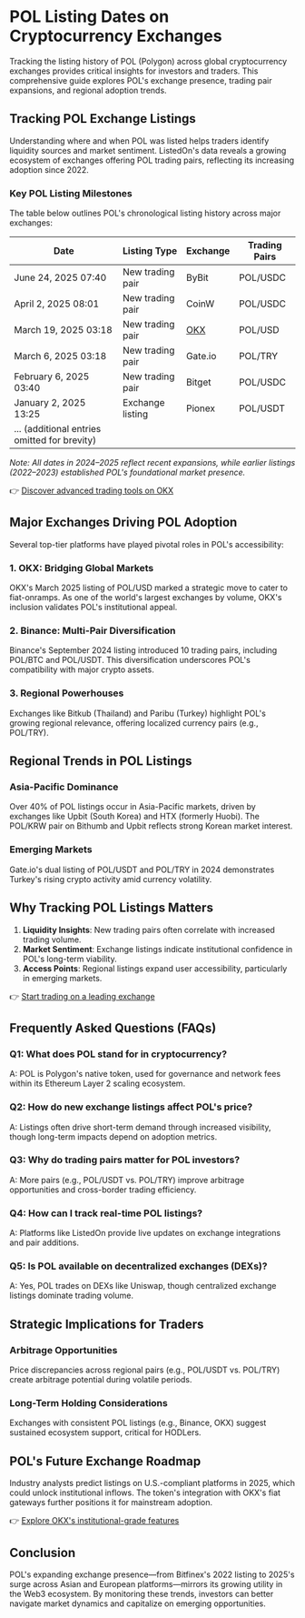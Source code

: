 # POL Listing Dates on Cryptocurrency Exchanges  

Tracking the listing history of POL (Polygon) across global cryptocurrency exchanges provides critical insights for investors and traders. This comprehensive guide explores POL's exchange presence, trading pair expansions, and regional adoption trends.  

## Tracking POL Exchange Listings  

Understanding where and when POL was listed helps traders identify liquidity sources and market sentiment. ListedOn's data reveals a growing ecosystem of exchanges offering POL trading pairs, reflecting its increasing adoption since 2022.  

### Key POL Listing Milestones  

The table below outlines POL's chronological listing history across major exchanges:  

| Date       | Listing Type        | Exchange          | Trading Pairs                  |  
|------------|---------------------|-------------------|--------------------------------|  
| June 24, 2025 07:40 | New trading pair   | ByBit             | POL/USDC                       |  
| April 2, 2025 08:01  | New trading pair   | CoinW             | POL/USDC                       |  
| March 19, 2025 03:18 | New trading pair   | [OKX](https://bit.ly/okx-bonus) | POL/USD                        |  
| March 6, 2025 03:18   | New trading pair   | Gate.io           | POL/TRY                        |  
| February 6, 2025 03:40| New trading pair   | Bitget            | POL/USDC                       |  
| January 2, 2025 13:25 | Exchange listing   | Pionex            | POL/USDT                       |  
| ... (additional entries omitted for brevity) |  

*Note: All dates in 2024–2025 reflect recent expansions, while earlier listings (2022–2023) established POL's foundational market presence.*  

👉 [Discover advanced trading tools on OKX](https://bit.ly/okx-bonus)  

## Major Exchanges Driving POL Adoption  

Several top-tier platforms have played pivotal roles in POL's accessibility:  

### 1. **OKX: Bridging Global Markets**  
OKX's March 2025 listing of POL/USD marked a strategic move to cater to fiat-onramps. As one of the world's largest exchanges by volume, OKX's inclusion validates POL's institutional appeal.  

### 2. **Binance: Multi-Pair Diversification**  
Binance's September 2024 listing introduced 10 trading pairs, including POL/BTC and POL/USDT. This diversification underscores POL's compatibility with major crypto assets.  

### 3. **Regional Powerhouses**  
Exchanges like Bitkub (Thailand) and Paribu (Turkey) highlight POL's growing regional relevance, offering localized currency pairs (e.g., POL/TRY).  

## Regional Trends in POL Listings  

### Asia-Pacific Dominance  
Over 40% of POL listings occur in Asia-Pacific markets, driven by exchanges like Upbit (South Korea) and HTX (formerly Huobi). The POL/KRW pair on Bithumb and Upbit reflects strong Korean market interest.  

### Emerging Markets  
Gate.io's dual listing of POL/USDT and POL/TRY in 2024 demonstrates Turkey's rising crypto activity amid currency volatility.  

## Why Tracking POL Listings Matters  

1. **Liquidity Insights**: New trading pairs often correlate with increased trading volume.  
2. **Market Sentiment**: Exchange listings indicate institutional confidence in POL's long-term viability.  
3. **Access Points**: Regional listings expand user accessibility, particularly in emerging markets.  

👉 [Start trading on a leading exchange](https://bit.ly/okx-bonus)  

## Frequently Asked Questions (FAQs)  

### Q1: What does POL stand for in cryptocurrency?  
A: POL is Polygon's native token, used for governance and network fees within its Ethereum Layer 2 scaling ecosystem.  

### Q2: How do new exchange listings affect POL's price?  
A: Listings often drive short-term demand through increased visibility, though long-term impacts depend on adoption metrics.  

### Q3: Why do trading pairs matter for POL investors?  
A: More pairs (e.g., POL/USDT vs. POL/TRY) improve arbitrage opportunities and cross-border trading efficiency.  

### Q4: How can I track real-time POL listings?  
A: Platforms like ListedOn provide live updates on exchange integrations and pair additions.  

### Q5: Is POL available on decentralized exchanges (DEXs)?  
A: Yes, POL trades on DEXs like Uniswap, though centralized exchange listings dominate trading volume.  

## Strategic Implications for Traders  

### Arbitrage Opportunities  
Price discrepancies across regional pairs (e.g., POL/USDT vs. POL/TRY) create arbitrage potential during volatile periods.  

### Long-Term Holding Considerations  
Exchanges with consistent POL listings (e.g., Binance, OKX) suggest sustained ecosystem support, critical for HODLers.  

## POL's Future Exchange Roadmap  

Industry analysts predict listings on U.S.-compliant platforms in 2025, which could unlock institutional inflows. The token's integration with OKX's fiat gateways further positions it for mainstream adoption.  

👉 [Explore OKX's institutional-grade features](https://bit.ly/okx-bonus)  

## Conclusion  

POL's expanding exchange presence—from Bitfinex's 2022 listing to 2025's surge across Asian and European platforms—mirrors its growing utility in the Web3 ecosystem. By monitoring these trends, investors can better navigate market dynamics and capitalize on emerging opportunities.  
